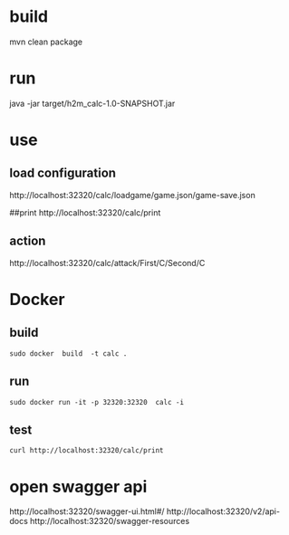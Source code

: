 # build
mvn clean package

# run 
java -jar target/h2m_calc-1.0-SNAPSHOT.jar

# use
## load configuration
http://localhost:32320/calc/loadgame/game.json/game-save.json

##print
http://localhost:32320/calc/print

## action
http://localhost:32320/calc/attack/First/C/Second/C

# Docker
## build
```sudo docker  build  -t calc .```
## run
```sudo docker run -it -p 32320:32320  calc -i```
## test
```curl http://localhost:32320/calc/print```

# open swagger api
http://localhost:32320/swagger-ui.html#/
http://localhost:32320/v2/api-docs
http://localhost:32320/swagger-resources
